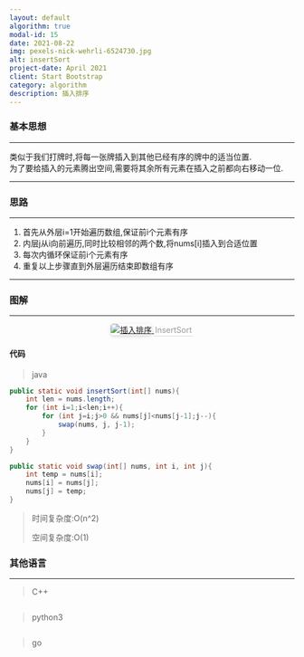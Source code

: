 ```yaml
---
layout: default
algorithm: true
modal-id: 15
date: 2021-08-22
img: pexels-nick-wehrli-6524730.jpg
alt: insertSort
project-date: April 2021
client: Start Bootstrap
category: algorithm
description: 插入排序
---
```

### 基本思想
- - -
类似于我们打牌时,将每一张牌插入到其他已经有序的牌中的适当位置.  
为了要给插入的元素腾出空间,需要将其余所有元素在插入之前都向右移动一位.
- - -

### 思路
- - -
1. 首先从外层i=1开始遍历数组,保证前i个元素有序
2. 内层j从i向前遍历,同时比较相邻的两个数,将nums[i]插入到合适位置
3. 每次内循环保证前i个元素有序
4. 重复以上步骤直到外层遍历结束即数组有序
- - -

### 图解
- - -
<center>
    <a href="https://cdn.jsdelivr.net/gh/BiggerYellow/BiggerYellow.github.io/img/algorithm/insertSort/insertSort.jpg">
    <img style="border-radius: 0.3125em;
    box-shadow: 0 2px 4px 0 rgba(34,36,38,.12),0 2px 10px 0 rgba(34,36,38,.08);" class="img-responsive img-centered" alt="插入排序"
    src="https://cdn.jsdelivr.net/gh/BiggerYellow/BiggerYellow.github.io/img/algorithm/insertSort/insertSort.jpg">
    <div style="color:orange; border-bottom: 1px solid #d9d9d9;
    display: inline-block;
    color: #999;
    padding: 2px;">InsertSort</div>
    </a>
</center>

#### 代码
>java

``` java
public static void insertSort(int[] nums){
    int len = nums.length;
    for (int i=1;i<len;i++){
        for (int j=i;j>0 && nums[j]<nums[j-1];j--){
            swap(nums, j, j-1);
        }
    }
}

public static void swap(int[] nums, int i, int j){
    int temp = nums[i];
    nums[i] = nums[j];
    nums[j] = temp;
}
```

> 时间复杂度:O(n^2)
>
> 空间复杂度:O(1)



### 其他语言
- - -
> C++

``` cpp

```
> python3

``` python
```
> go

``` go

```